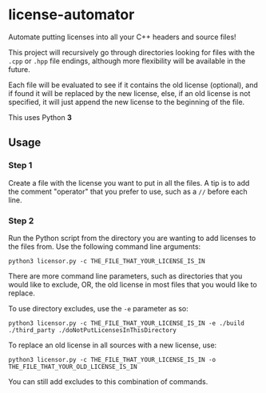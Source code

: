 # license-automator
Automate putting licenses into all your C++ headers and source files! 

This project will recursively go through directories looking for files with the ``.cpp`` or ``.hpp`` file endings, although more flexibility will be available in the future. 

Each file will be evaluated to see if it contains the old license (optional), and if found it will be replaced by the new license, else, if an old license is not specified, it will just append the new license to the beginning of the file.

This uses Python **3**

## Usage

### Step 1
Create a file with the license you want to put in all the files. A tip is to add the comment "operator" that you prefer to use, such as a ``//`` before each line.

### Step 2
Run the Python script from the directory you are wanting to add licenses to the files from. Use the following command line arguments:

```
python3 licensor.py -c THE_FILE_THAT_YOUR_LICENSE_IS_IN
```

There are more command line parameters, such as directories that you would like to exclude, OR, the old license in most files that you would like to replace.

To use directory excludes, use the ``-e`` parameter as so:
```
python3 licensor.py -c THE_FILE_THAT_YOUR_LICENSE_IS_IN -e ./build ./third_party ./doNotPutLicensesInThisDirectory
```

To replace an old license in all sources with a new license, use:
```
python3 licensor.py -c THE_FILE_THAT_YOUR_LICENSE_IS_IN -o THE_FILE_THAT_YOUR_OLD_LICENSE_IS_IN
```
You can still add excludes to this combination of commands.
